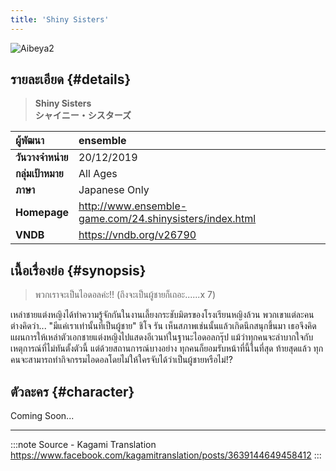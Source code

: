 ```yaml
---
title: 'Shiny Sisters'
---
```


![Aibeya2](/img/visualnovel/preview/aibeya2.jpeg)

## รายละเอียด {#details}

> **Shiny Sisters**  
> **シャイニー・シスターズ**

| ผู้พัฒนา | ensemble |
| :---- | :---- |
| **วันวางจำหน่าย** | 20/12/2019 |
| **กลุ่มเป้าหมาย** | All Ages |
| **ภาษา** | Japanese Only |
| **Homepage** | http://www.ensemble-game.com/24.shinysisters/index.html |
| **VNDB** | https://vndb.org/v26790 |

## เนื้อเรื่องย่อ {#synopsis}

> พวกเราจะเป็นไอดอลค่ะ!!
> (ถึงจะเป็นผู้ชายก็เถอะ......x 7)

เหล่าชายแต่งหญิงได้ทำความรู้จักกันในงานเลี้ยงกระชับมิตรของโรงเรียนหญิงล้วน
พวกเขาแต่ละคนต่างคิดว่า...
"มีแค่เราเท่านั้นที่เป็นผู้ชาย"
ชิโจ รัน เห็นสภาพเช่นนั้นแล้วเกิดนึกสนุกขึ้นมา เธอจึงคิดแผนการให้เหล่าตัวเอกชายแต่งหญิงไปแสดงอีเวนท์ในฐานะไอดอลกรุ๊ป
แม้ว่าทุกคนจะลำบากใจกับเหตุการณ์ที่ไม่ทันตั้งตัวนี้ แต่ด้วยสถานการณ์บางอย่าง ทุกคนก็ยอมรับหน้าที่นี้ในที่สุด
ท้ายสุดแล้ว ทุกคนจะสามารถทำกิจกรรมไอดอลโดยไม่ให้ใครจับได้ว่าเป็นผู้ชายหรือไม่!?

## ตัวละคร {#character}

Coming Soon...

---
:::note Source - Kagami Translation
https://www.facebook.com/kagamitranslation/posts/3639144649458412
:::